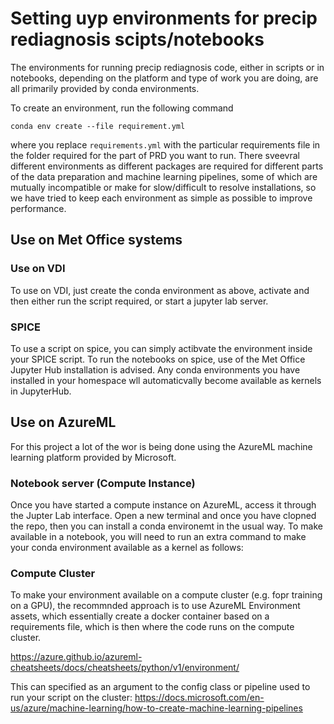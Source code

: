 # Setting uyp environments for precip rediagnosis scipts/notebooks

The environments for running precip rediagnosis code, either in scripts or in notebooks, depending on the platform and type of work you are doing, are all primarily provided by conda environments.

To create an environment, run the following command
```
conda env create --file requirement.yml
```

where you replace `requirements.yml` with the particular requirements file in the folder required for the part of PRD you want to run. There sveevral different environments as different packages are required for different parts of the data preparation and machine learning pipelines, some of which are mutually incompatible or make for slow/difficult to resolve installations, so we have tried to keep each environment as simple as possible to improve performance.


## Use on Met Office systems

### Use on VDI

To use on VDI, just create the conda environment as above, activate and then either run the script required, or start a jupyter lab server.

### SPICE

To use a script on spice, you can simply actibvate the environment inside your SPICE script. To run the notebooks on spice, use of the Met Office Jupyter Hub installation is advised. Any conda environments you have installed in your homespace wll automaticvally become available as kernels in JupyterHub.

## Use on AzureML

For this project a lot of the wor is being done using the AzureML machine learning platform provided by Microsoft. 

### Notebook server (Compute Instance)

Once you have started a compute instance on AzureML, access it through the Jupter Lab interface. Open a new terminal and once you have clopned the repo, then you can install a conda environemt in the usual way. 
To make available in a notebook, you will need to run an extra command to make your conda environment available as a kernel as follows:


### Compute Cluster

To make your environment available on a compute cluster (e.g. fopr training on a GPU), the recommnded approach is to use AzureML Environment assets, which essentially create a docker container based on a requirements file, which is then where the code runs on the compute cluster.

https://azure.github.io/azureml-cheatsheets/docs/cheatsheets/python/v1/environment/ 

This can specified as an argument to the config class or pipeline used to run your script on the cluster:
https://docs.microsoft.com/en-us/azure/machine-learning/how-to-create-machine-learning-pipelines



